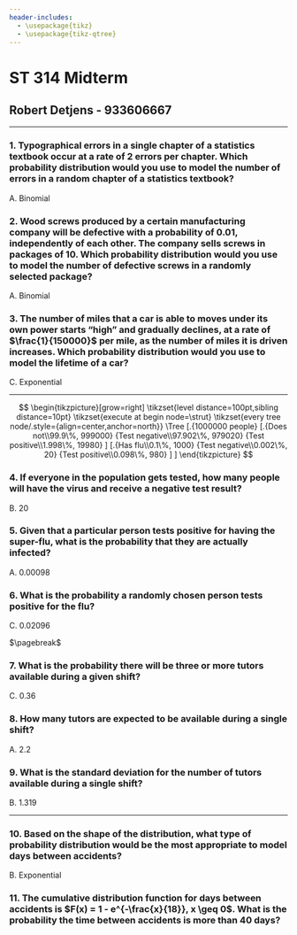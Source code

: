 ```yaml
---
header-includes:
  - \usepackage{tikz}
  - \usepackage{tikz-qtree}
---
```


# ST 314 Midterm

## Robert Detjens - 933606667

---

### 1. Typographical errors in a single chapter of a statistics textbook occur at a rate of 2 errors per chapter. Which probability distribution would you use to model the number of errors in a random chapter of a statistics textbook?

A. Binomial

### 2. Wood screws produced by a certain manufacturing company will be defective with a probability of 0.01, independently of each other. The company sells screws in packages of 10. Which probability distribution would you use to model the number of defective screws in a randomly selected package?

A. Binomial

### 3. The number of miles that a car is able to moves under its own power starts “high” and gradually declines, at a rate of $\frac{1}{150000}$ per mile, as the number of miles it is driven increases. Which probability distribution would you use to model the lifetime of a car?

C. Exponential

---

$$
\begin{tikzpicture}[grow=right]
\tikzset{level distance=100pt,sibling distance=10pt}
\tikzset{execute at begin node=\strut}
\tikzset{every tree node/.style={align=center,anchor=north}}
\Tree [.{1000000 people}
  [.{Does not\\99.9\%, 999000} {Test negative\\97.902\%, 979020} {Test positive\\1.998\%, 19980} ]
  [.{Has flu\\0.1\%, 1000} {Test negative\\0.002\%, 20} {Test positive\\0.098\%, 980} ]
]
\end{tikzpicture}
$$

### 4.  If everyone in the population gets tested, how many people will have the virus and receive a negative test result?

B. 20

### 5. Given that a particular person tests positive for having the super-flu, what is the probability that they are actually infected?

A. 0.00098

### 6. What is the probability a randomly chosen person tests positive for the flu?

C. 0.02096

$\pagebreak$

### 7. What is the probability there will be three or more tutors available during a given shift?

C. 0.36

### 8. How many tutors are expected to be available during a single shift?

A. 2.2

### 9. What is the standard deviation for the number of tutors available during a single shift?

B. 1.319

---

### 10. Based on the shape of the distribution, what type of probability distribution would be the most appropriate to model days between accidents?

B. Exponential

### 11. The cumulative distribution function for days between accidents is $F(x) = 1 - e^{-\frac{x}{18}}, x \geq 0$. What is the probability the time between accidents is more than 40 days?
